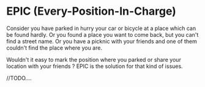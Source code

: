 # EPIC (Every-Position-In-Charge)

Consider you have parked in hurry your car or bicycle  at a place which can be found hardly.
Or you found a place you want to come back, but you can't find a street name. 
Or you have a picknic with your friends and one of them couldn't find the place where you are.

Wouldn't it easy to mark the position where you parked or share your location with your friends ?
EPIC is the solution for that kind of issues.

//TODO....
